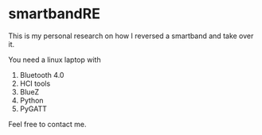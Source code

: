 # smartbandRE

This is my personal research on how I reversed a smartband and take over it. 

You need a linux laptop with
1. Bluetooth 4.0 
2. HCI tools
3. BlueZ 
4. Python 
5. PyGATT

Feel free to contact me. 
